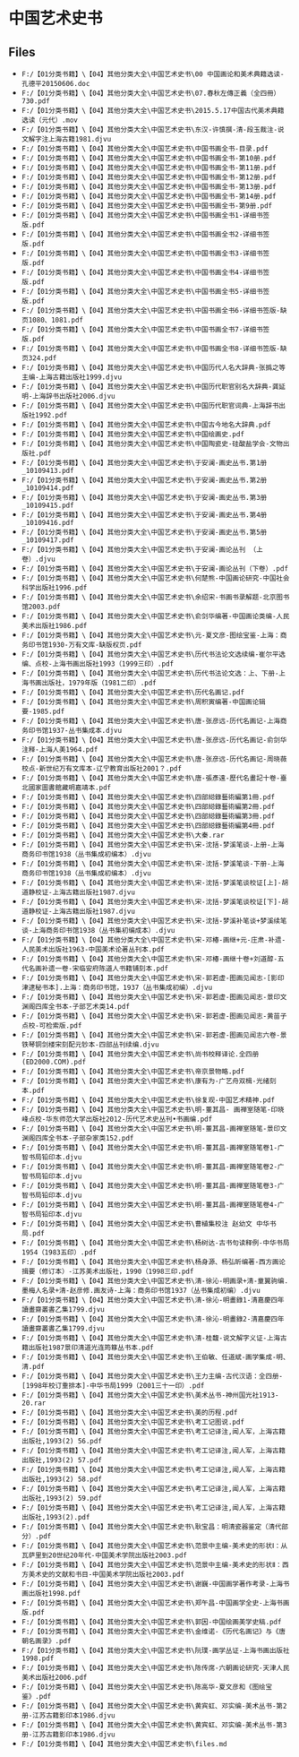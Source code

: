 # 中国艺术史书

## Files

- `F:/【01分类书籍】\【04】其他分类大全\中国艺术史书\00 中国画论和美术典籍选读-孔德平20150606.doc`
- `F:/【01分类书籍】\【04】其他分类大全\中国艺术史书\07.春秋左傳正義（全四冊） 730.pdf`
- `F:/【01分类书籍】\【04】其他分类大全\中国艺术史书\2015.5.17中国古代美术典籍选读（元代）.mov`
- `F:/【01分类书籍】\【04】其他分类大全\中国艺术史书\东汉-许慎撰-清-段玉裁注-说文解字注上海古籍1981.djvu`
- `F:/【01分类书籍】\【04】其他分类大全\中国艺术史书\中国书画全书-目录.pdf`
- `F:/【01分类书籍】\【04】其他分类大全\中国艺术史书\中国书画全书-第10册.pdf`
- `F:/【01分类书籍】\【04】其他分类大全\中国艺术史书\中国书画全书-第11册.pdf`
- `F:/【01分类书籍】\【04】其他分类大全\中国艺术史书\中国书画全书-第12册.pdf`
- `F:/【01分类书籍】\【04】其他分类大全\中国艺术史书\中国书画全书-第13册.pdf`
- `F:/【01分类书籍】\【04】其他分类大全\中国艺术史书\中国书画全书-第14册.pdf`
- `F:/【01分类书籍】\【04】其他分类大全\中国艺术史书\中国书画全书-第9册.pdf`
- `F:/【01分类书籍】\【04】其他分类大全\中国艺术史书\中国书画全书1-详细书签版.pdf`
- `F:/【01分类书籍】\【04】其他分类大全\中国艺术史书\中国书画全书2-详细书签版.pdf`
- `F:/【01分类书籍】\【04】其他分类大全\中国艺术史书\中国书画全书3-详细书签版.pdf`
- `F:/【01分类书籍】\【04】其他分类大全\中国艺术史书\中国书画全书4-详细书签版.pdf`
- `F:/【01分类书籍】\【04】其他分类大全\中国艺术史书\中国书画全书5-详细书签版.pdf`
- `F:/【01分类书籍】\【04】其他分类大全\中国艺术史书\中国书画全书6-详细书签版-缺页1080、1081.pdf`
- `F:/【01分类书籍】\【04】其他分类大全\中国艺术史书\中国书画全书7-详细书签版.pdf`
- `F:/【01分类书籍】\【04】其他分类大全\中国艺术史书\中国书画全书8-详细书签版-缺页324.pdf`
- `F:/【01分类书籍】\【04】其他分类大全\中国艺术史书\中国历代人名大辞典-张撝之等主编-上海古籍出版社1999.djvu`
- `F:/【01分类书籍】\【04】其他分类大全\中国艺术史书\中国历代职官别名大辞典-龚延明-上海辞书出版社2006.djvu`
- `F:/【01分类书籍】\【04】其他分类大全\中国艺术史书\中国历代职官词典-上海辞书出版社1992.pdf`
- `F:/【01分类书籍】\【04】其他分类大全\中国艺术史书\中国古今地名大辞典.pdf`
- `F:/【01分类书籍】\【04】其他分类大全\中国艺术史书\中国绘画史.pdf`
- `F:/【01分类书籍】\【04】其他分类大全\中国艺术史书\中国陶瓷史-硅酸盐学会-文物出版社.pdf`
- `F:/【01分类书籍】\【04】其他分类大全\中国艺术史书\于安澜-画史丛书.第1册_10109413.pdf`
- `F:/【01分类书籍】\【04】其他分类大全\中国艺术史书\于安澜-画史丛书.第2册_10109414.pdf`
- `F:/【01分类书籍】\【04】其他分类大全\中国艺术史书\于安澜-画史丛书.第3册_10109415.pdf`
- `F:/【01分类书籍】\【04】其他分类大全\中国艺术史书\于安澜-画史丛书.第4册_10109416.pdf`
- `F:/【01分类书籍】\【04】其他分类大全\中国艺术史书\于安澜-画史丛书.第5册_10109417.pdf`
- `F:/【01分类书籍】\【04】其他分类大全\中国艺术史书\于安澜-画论丛刊 （上卷）.djvu`
- `F:/【01分类书籍】\【04】其他分类大全\中国艺术史书\于安澜-画论丛刊（下卷）.pdf`
- `F:/【01分类书籍】\【04】其他分类大全\中国艺术史书\何楚熊-中国画论研究-中国社会科学出版社1996.pdf`
- `F:/【01分类书籍】\【04】其他分类大全\中国艺术史书\余绍宋-书画书录解题-北京图书馆2003.pdf`
- `F:/【01分类书籍】\【04】其他分类大全\中国艺术史书\俞剑华编著-中国画论类编-人民美术出版社1986.pdf`
- `F:/【01分类书籍】\【04】其他分类大全\中国艺术史书\元-夏文彦-图绘宝鉴-上海：商务印书馆1930-万有文库-缺版权页.pdf`
- `F:/【01分类书籍】\【04】其他分类大全\中国艺术史书\历代书法论文选续编-崔尔平选编、点校-上海书画出版社1993（1999三印）.pdf`
- `F:/【01分类书籍】\【04】其他分类大全\中国艺术史书\历代书法论文选：上、下册-上海书画出版社，1979年版（1981二印）.pdf`
- `F:/【01分类书籍】\【04】其他分类大全\中国艺术史书\历代名画记.pdf`
- `F:/【01分类书籍】\【04】其他分类大全\中国艺术史书\周积寅编著-中国画论辑要-1985.pdf`
- `F:/【01分类书籍】\【04】其他分类大全\中国艺术史书\唐-张彦远-历代名画记-上海商务印书馆1937-丛书集成本.djvu`
- `F:/【01分类书籍】\【04】其他分类大全\中国艺术史书\唐-张彦远-历代名画记-俞剑华注释-上海人美1964.pdf`
- `F:/【01分类书籍】\【04】其他分类大全\中国艺术史书\唐-张彦远-历代名画记-周晓薇校点-新世纪万有文库本-辽宁教育出版社2001？.pdf`
- `F:/【01分类书籍】\【04】其他分类大全\中国艺术史书\唐-張彥遠-歷代名畫記十卷-臺北國家圖書館藏明嘉靖本.pdf`
- `F:/【01分类书籍】\【04】其他分类大全\中国艺术史书\四部縂錄藝術編第1冊.pdf`
- `F:/【01分类书籍】\【04】其他分类大全\中国艺术史书\四部縂錄藝術編第2冊.pdf`
- `F:/【01分类书籍】\【04】其他分类大全\中国艺术史书\四部縂錄藝術編第3冊.pdf`
- `F:/【01分类书籍】\【04】其他分类大全\中国艺术史书\四部縂錄藝術編第4冊.pdf`
- `F:/【01分类书籍】\【04】其他分类大全\中国艺术史书\大秦.rar`
- `F:/【01分类书籍】\【04】其他分类大全\中国艺术史书\宋-沈括-梦溪笔谈-上册-上海商务印书馆1938（丛书集成初编本）.djvu`
- `F:/【01分类书籍】\【04】其他分类大全\中国艺术史书\宋-沈括-梦溪笔谈-下册-上海商务印书馆1938（丛书集成初编本）.djvu`
- `F:/【01分类书籍】\【04】其他分类大全\中国艺术史书\宋-沈括-梦溪笔谈校证[上]-胡道静校证-上海古籍出版社1987.djvu`
- `F:/【01分类书籍】\【04】其他分类大全\中国艺术史书\宋-沈括-梦溪笔谈校证[下]-胡道静校证-上海古籍出版社1987.djvu`
- `F:/【01分类书籍】\【04】其他分类大全\中国艺术史书\宋-沈括-梦溪补笔谈+梦溪续笔谈-上海商务印书馆1938（丛书集初编成本）.djvu`
- `F:/【01分类书籍】\【04】其他分类大全\中国艺术史书\宋-邓椿-画继+元-庄肃-补遗-人民美术出版社1963-中国美术论著丛刊本.pdf`
- `F:/【01分类书籍】\【04】其他分类大全\中国艺术史书\宋-邓椿-画继十卷+刘道醇-五代名画补遗一卷-宋临安府陈道人书籍铺刻本.pdf`
- `F:/【01分类书籍】\【04】其他分类大全\中国艺术史书\宋-郭若虚-图画见闻志-[影印津逮秘书本].上海：商务印书馆，1937（丛书集成初编）.djvu`
- `F:/【01分类书籍】\【04】其他分类大全\中国艺术史书\宋-郭若虚-图画见闻志-景印文渊阁四库全书本-子部艺术类14.pdf`
- `F:/【01分类书籍】\【04】其他分类大全\中国艺术史书\宋-郭若虚-图画见闻志-黄苗子点校-可检索版.pdf`
- `F:/【01分类书籍】\【04】其他分类大全\中国艺术史书\宋-郭若虚-图画见闻志六卷-景铁琴铜剑楼宋刻配元钞本-四部丛刊续编.djvu`
- `F:/【01分类书籍】\【04】其他分类大全\中国艺术史书\尚书校释译论.全四册(ED2000.COM).pdf`
- `F:/【01分类书籍】\【04】其他分类大全\中国艺术史书\帝京景物略.pdf`
- `F:/【01分类书籍】\【04】其他分类大全\中国艺术史书\康有为-广艺舟双楫-光绪刻本.pdf`
- `F:/【01分类书籍】\【04】其他分类大全\中国艺术史书\徐复观-中国艺术精神.pdf`
- `F:/【01分类书籍】\【04】其他分类大全\中国艺术史书\明-董其昌- 画禅室随笔-印晓峰点校-华东师范大学出版社2012-历代艺术史丛刊•书画编.pdf`
- `F:/【01分类书籍】\【04】其他分类大全\中国艺术史书\明-董其昌-画禅室随笔-景印文渊阁四库全书本-子部杂家类152.pdf`
- `F:/【01分类书籍】\【04】其他分类大全\中国艺术史书\明-董其昌-画禅室随笔卷1-广智书局铅印本.djvu`
- `F:/【01分类书籍】\【04】其他分类大全\中国艺术史书\明-董其昌-画禅室随笔卷2-广智书局铅印本.djvu`
- `F:/【01分类书籍】\【04】其他分类大全\中国艺术史书\明-董其昌-画禅室随笔卷3-广智书局铅印本.djvu`
- `F:/【01分类书籍】\【04】其他分类大全\中国艺术史书\明-董其昌-画禅室随笔卷4-广智书局铅印本.djvu`
- `F:/【01分类书籍】\【04】其他分类大全\中国艺术史书\曹植集校注 赵幼文 中华书局.pdf`
- `F:/【01分类书籍】\【04】其他分类大全\中国艺术史书\杨树达-古书句读释例-中华书局1954（1983五印）.pdf`
- `F:/【01分类书籍】\【04】其他分类大全\中国艺术史书\杨身源、杨弘昕编著-西方画论揖要（修订本）-江苏美术出版社，1990（1998三印.pdf`
- `F:/【01分类书籍】\【04】其他分类大全\中国艺术史书\清-徐沁-明画录+清-童翼驹编.墨梅人名录+清-赵彦修.画友诗-上海：商务印书馆1937（丛书集成初编）.djvu`
- `F:/【01分类书籍】\【04】其他分类大全\中国艺术史书\清-徐沁-明畫錄1-清嘉慶四年讀畫齋叢書乙集1799.djvu`
- `F:/【01分类书籍】\【04】其他分类大全\中国艺术史书\清-徐沁-明畫錄2-清嘉慶四年讀畫齋叢書乙集1799.djvu`
- `F:/【01分类书籍】\【04】其他分类大全\中国艺术史书\清-桂馥-说文解字义证-上海古籍出版社1987景印清道光连筠簃丛书本.pdf`
- `F:/【01分类书籍】\【04】其他分类大全\中国艺术史书\王伯敏、任道斌-画学集成-明、清.pdf`
- `F:/【01分类书籍】\【04】其他分类大全\中国艺术史书\王力主编-古代汉语：全四册-[1998年校订重排本]-中华书局1999（2001三十一印）.pdf`
- `F:/【01分类书籍】\【04】其他分类大全\中国艺术史书\美术丛书-神州国光社1913-20.rar`
- `F:/【01分类书籍】\【04】其他分类大全\中国艺术史书\美的历程.pdf`
- `F:/【01分类书籍】\【04】其他分类大全\中国艺术史书\考工记图说.pdf`
- `F:/【01分类书籍】\【04】其他分类大全\中国艺术史书\考工记译注,闻人军，上海古籍出版社,1993(2) 56.pdf`
- `F:/【01分类书籍】\【04】其他分类大全\中国艺术史书\考工记译注,闻人军，上海古籍出版社,1993(2) 57.pdf`
- `F:/【01分类书籍】\【04】其他分类大全\中国艺术史书\考工记译注,闻人军，上海古籍出版社,1993(2) 58.pdf`
- `F:/【01分类书籍】\【04】其他分类大全\中国艺术史书\考工记译注,闻人军，上海古籍出版社,1993(2) 59.pdf`
- `F:/【01分类书籍】\【04】其他分类大全\中国艺术史书\考工记译注,闻人军，上海古籍出版社,1993(2).pdf`
- `F:/【01分类书籍】\【04】其他分类大全\中国艺术史书\耿宝昌：明清瓷器鉴定（清代部分）.pdf`
- `F:/【01分类书籍】\【04】其他分类大全\中国艺术史书\范景中主编-美术史的形状Ⅰ：从瓦萨里到20世纪20年代-中国美术学院出版社2003.pdf`
- `F:/【01分类书籍】\【04】其他分类大全\中国艺术史书\范景中主编-美术史的形状Ⅱ：西方美术史的文献和书目-中国美术学院出版社2003.pdf`
- `F:/【01分类书籍】\【04】其他分类大全\中国艺术史书\谢巍-中国画学著作考录-上海书画出版社1998.pdf`
- `F:/【01分类书籍】\【04】其他分类大全\中国艺术史书\郑午昌-中国画学全史-上海书画版.pdf`
- `F:/【01分类书籍】\【04】其他分类大全\中国艺术史书\郭因-中国绘画美学史稿.pdf`
- `F:/【01分类书籍】\【04】其他分类大全\中国艺术史书\金维诺-《历代名画记》与《唐朝名画录》.pdf`
- `F:/【01分类书籍】\【04】其他分类大全\中国艺术史书\阮璞-画学丛证-上海书画出版社1998.pdf`
- `F:/【01分类书籍】\【04】其他分类大全\中国艺术史书\陈传席-六朝画论研究-天津人民美术出版社2006.pdf`
- `F:/【01分类书籍】\【04】其他分类大全\中国艺术史书\陈高华-夏文彦和《图绘宝鉴》.pdf`
- `F:/【01分类书籍】\【04】其他分类大全\中国艺术史书\黄宾虹、邓实编-美术丛书-第2册-江苏古籍影印本1986.djvu`
- `F:/【01分类书籍】\【04】其他分类大全\中国艺术史书\黄宾虹、邓实编-美术丛书-第3册-江苏古籍影印本1986.djvu`
- `F:/【01分类书籍】\【04】其他分类大全\中国艺术史书\files.md`
